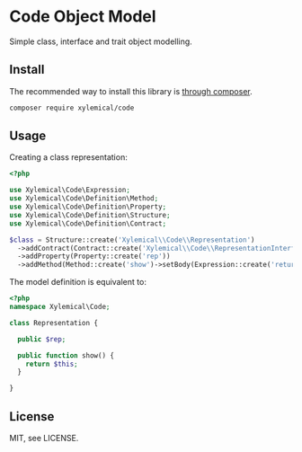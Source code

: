 # Code Object Model

Simple class, interface and trait object modelling.

## Install

The recommended way to install this library is [through composer](http://getcomposer.org).

```sh
composer require xylemical/code
```

## Usage

Creating a class representation:

```php
<?php

use Xylemical\Code\Expression;
use Xylemical\Code\Definition\Method;
use Xylemical\Code\Definition\Property;
use Xylemical\Code\Definition\Structure;
use Xylemical\Code\Definition\Contract;

$class = Structure::create('Xylemical\\Code\\Representation')
  ->addContract(Contract::create('Xylemical\\Code\\RepresentationInterface'))
  ->addProperty(Property::create('rep'))
  ->addMethod(Method::create('show')->setBody(Expression::create('return $this;')));
```

The model definition is equivalent to:

```php
<?php
namespace Xylemical\Code;

class Representation {

  public $rep;

  public function show() {
    return $this;
  }

}
```

## License

MIT, see LICENSE.